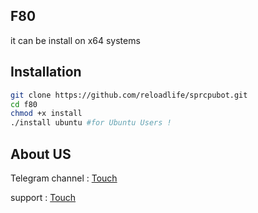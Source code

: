 ## F80

it can be install on x64 systems

## Installation 

  ```bash
  git clone https://github.com/reloadlife/sprcpubot.git
  cd f80
  chmod +x install
  ./install ubuntu #for Ubuntu Users !
  ```
  
## About US

Telegram channel : [Touch](tg://resolve?domain=sprcpu_company)

support : [Touch](tg://resolve?domain=reloadlife)
